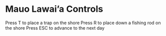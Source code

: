 # Mauo Lawai’a Controls

Press T to place a trap on the shore
Press R to place down a fishing rod on the shore
Press ESC to advance to the next day
